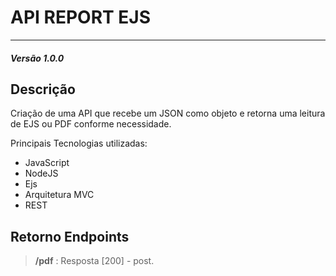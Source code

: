 

# API REPORT EJS

---

  

##### Versão 1.0.0


## Descrição

Criação de uma API que recebe um JSON como objeto e retorna uma leitura de EJS ou PDF conforme necessidade.

Principais Tecnologias utilizadas:

- JavaScript
- NodeJS
- Ejs
- Arquitetura MVC
- REST



## Retorno Endpoints


> **/pdf** : Resposta [200]<ok> - post.

